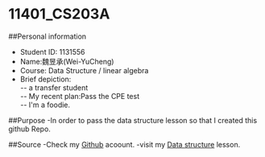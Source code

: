 # 11401_CS203A

##Personal information<br>
- Student ID: 1131556 <br>
- Name:魏昱承(Wei-YuCheng)  <br>
- Course: Data Structure / linear algebra  <br>
- Brief depiction: <br>
-- a transfer student<br>
-- My recent plan:Pass the CPE test<br>
-- I'm a foodie.<br>

##Purpose
-In order to pass the data structure lesson so that I created this github Repo.

##Source
-Check my [Github](https://github.com/Ycwei01200/Ycwei01200.github.io) acoount.
-visit my [Data structure](https://github.com/Ycwei01200/11401_CS203A) lesson.
